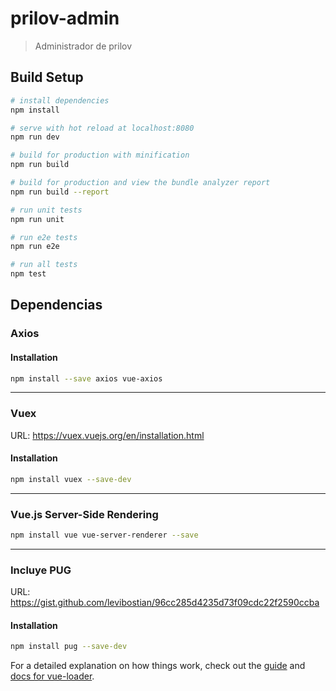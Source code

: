 # prilov-admin

> Administrador de prilov

## Build Setup

``` bash
# install dependencies
npm install

# serve with hot reload at localhost:8080
npm run dev

# build for production with minification
npm run build

# build for production and view the bundle analyzer report
npm run build --report

# run unit tests
npm run unit

# run e2e tests
npm run e2e

# run all tests
npm test
```

## Dependencias

### Axios
#### Installation
``` bash
npm install --save axios vue-axios
```
---
### Vuex
URL: https://vuex.vuejs.org/en/installation.html
#### Installation
``` bash
npm install vuex --save-dev
```
---
### Vue.js Server-Side Rendering
``` bash
npm install vue vue-server-renderer --save
```
---
### Incluye PUG
URL: https://gist.github.com/levibostian/96cc285d4235d73f09cdc22f2590ccba
#### Installation
``` bash
npm install pug --save-dev
```

For a detailed explanation on how things work, check out the [guide](http://vuejs-templates.github.io/webpack/) and [docs for vue-loader](http://vuejs.github.io/vue-loader).
